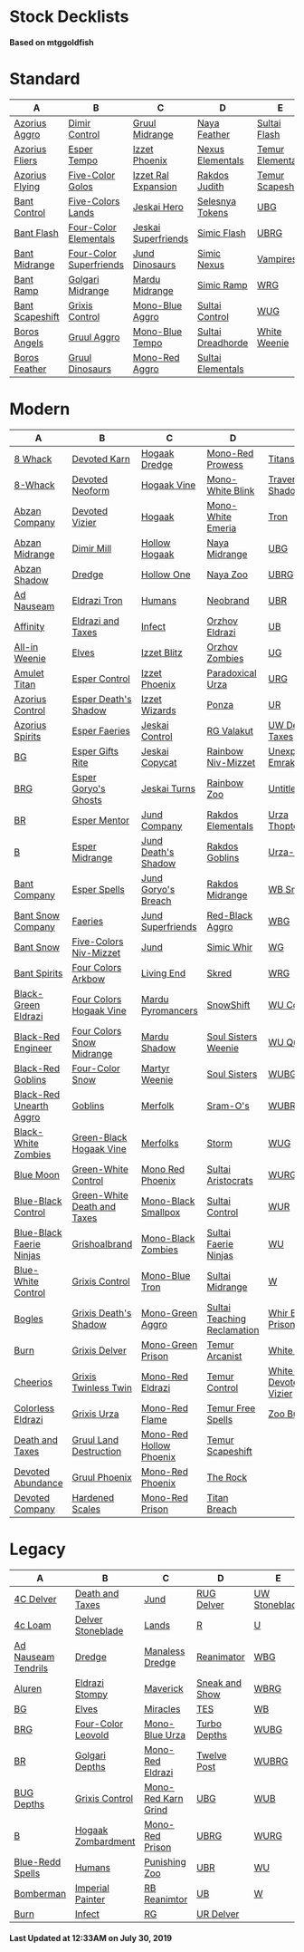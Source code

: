 # Stock Decklists
#### Based on mtggoldfish


# Standard

|                                A                                 |                                        B                                         |                                    C                                     |                                  D                                   |                                 E                                  |
|------------------------------------------------------------------|----------------------------------------------------------------------------------|--------------------------------------------------------------------------|----------------------------------------------------------------------|--------------------------------------------------------------------|
|[Azorius Aggro](./mtggoldfish/Standard/decks/Azorius_Aggro.md)    |[Dimir Control](./mtggoldfish/Standard/decks/Dimir_Control.md)                    |[Gruul Midrange](./mtggoldfish/Standard/decks/Gruul_Midrange.md)          |[Naya Feather](./mtggoldfish/Standard/decks/Naya_Feather.md)          |[Sultai Flash](./mtggoldfish/Standard/decks/Sultai_Flash.md)        |
|[Azorius Fliers](./mtggoldfish/Standard/decks/Azorius_Fliers.md)  |[Esper Tempo](./mtggoldfish/Standard/decks/Esper_Tempo.md)                        |[Izzet Phoenix](./mtggoldfish/Standard/decks/Izzet_Phoenix.md)            |[Nexus Elementals](./mtggoldfish/Standard/decks/Nexus_Elementals.md)  |[Temur Elementals](./mtggoldfish/Standard/decks/Temur_Elementals.md)|
|[Azorius Flying](./mtggoldfish/Standard/decks/Azorius_Flying.md)  |[Five-Color Golos](./mtggoldfish/Standard/decks/Five-Color_Golos.md)              |[Izzet Ral Expansion](./mtggoldfish/Standard/decks/Izzet_Ral_Expansion.md)|[Rakdos Judith](./mtggoldfish/Standard/decks/Rakdos_Judith.md)        |[Temur Scapeshift](./mtggoldfish/Standard/decks/Temur_Scapeshift.md)|
|[Bant Control](./mtggoldfish/Standard/decks/Bant_Control.md)      |[Five-Colors Lands](./mtggoldfish/Standard/decks/Five-Colors_Lands.md)            |[Jeskai Hero](./mtggoldfish/Standard/decks/Jeskai_Hero.md)                |[Selesnya Tokens](./mtggoldfish/Standard/decks/Selesnya_Tokens.md)    |[UBG](./mtggoldfish/Standard/decks/UBG.md)                          |
|[Bant Flash](./mtggoldfish/Standard/decks/Bant_Flash.md)          |[Four-Color Elementals](./mtggoldfish/Standard/decks/Four-Color_Elementals.md)    |[Jeskai Superfriends](./mtggoldfish/Standard/decks/Jeskai_Superfriends.md)|[Simic Flash](./mtggoldfish/Standard/decks/Simic_Flash.md)            |[UBRG](./mtggoldfish/Standard/decks/UBRG.md)                        |
|[Bant Midrange](./mtggoldfish/Standard/decks/Bant_Midrange.md)    |[Four-Color Superfriends](./mtggoldfish/Standard/decks/Four-Color_Superfriends.md)|[Jund Dinosaurs](./mtggoldfish/Standard/decks/Jund_Dinosaurs.md)          |[Simic Nexus](./mtggoldfish/Standard/decks/Simic_Nexus.md)            |[Vampires](./mtggoldfish/Standard/decks/Vampires.md)                |
|[Bant Ramp](./mtggoldfish/Standard/decks/Bant_Ramp.md)            |[Golgari Midrange](./mtggoldfish/Standard/decks/Golgari_Midrange.md)              |[Mardu Midrange](./mtggoldfish/Standard/decks/Mardu_Midrange.md)          |[Simic Ramp](./mtggoldfish/Standard/decks/Simic_Ramp.md)              |[WRG](./mtggoldfish/Standard/decks/WRG.md)                          |
|[Bant Scapeshift](./mtggoldfish/Standard/decks/Bant_Scapeshift.md)|[Grixis Control](./mtggoldfish/Standard/decks/Grixis_Control.md)                  |[Mono-Blue Aggro](./mtggoldfish/Standard/decks/Mono-Blue_Aggro.md)        |[Sultai Control](./mtggoldfish/Standard/decks/Sultai_Control.md)      |[WUG](./mtggoldfish/Standard/decks/WUG.md)                          |
|[Boros Angels](./mtggoldfish/Standard/decks/Boros_Angels.md)      |[Gruul Aggro](./mtggoldfish/Standard/decks/Gruul_Aggro.md)                        |[Mono-Blue Tempo](./mtggoldfish/Standard/decks/Mono-Blue_Tempo.md)        |[Sultai Dreadhorde](./mtggoldfish/Standard/decks/Sultai_Dreadhorde.md)|[White Weenie](./mtggoldfish/Standard/decks/White_Weenie.md)        |
|[Boros Feather](./mtggoldfish/Standard/decks/Boros_Feather.md)    |[Gruul Dinosaurs](./mtggoldfish/Standard/decks/Gruul_Dinosaurs.md)                |[Mono-Red Aggro](./mtggoldfish/Standard/decks/Mono-Red_Aggro.md)          |[Sultai Elementals](./mtggoldfish/Standard/decks/Sultai_Elementals.md)|                                                                    |


# Modern

|                                        A                                         |                                           B                                            |                                       C                                        |                                           D                                            |                                          E                                           |
|----------------------------------------------------------------------------------|----------------------------------------------------------------------------------------|--------------------------------------------------------------------------------|----------------------------------------------------------------------------------------|--------------------------------------------------------------------------------------|
|[8 Whack](./mtggoldfish/Modern/decks/8_Whack.md)                                  |[Devoted Karn](./mtggoldfish/Modern/decks/Devoted_Karn.md)                              |[Hogaak Dredge](./mtggoldfish/Modern/decks/Hogaak_Dredge.md)                    |[Mono-Red Prowess](./mtggoldfish/Modern/decks/Mono-Red_Prowess.md)                      |[Titanshift](./mtggoldfish/Modern/decks/Titanshift.md)                                |
|[8-Whack](./mtggoldfish/Modern/decks/8-Whack.md)                                  |[Devoted Neoform](./mtggoldfish/Modern/decks/Devoted_Neoform.md)                        |[Hogaak Vine](./mtggoldfish/Modern/decks/Hogaak_Vine.md)                        |[Mono-White Blink](./mtggoldfish/Modern/decks/Mono-White_Blink.md)                      |[Traverse Shadow](./mtggoldfish/Modern/decks/Traverse_Shadow.md)                      |
|[Abzan Company](./mtggoldfish/Modern/decks/Abzan_Company.md)                      |[Devoted Vizier](./mtggoldfish/Modern/decks/Devoted_Vizier.md)                          |[Hogaak](./mtggoldfish/Modern/decks/Hogaak.md)                                  |[Mono-White Emeria](./mtggoldfish/Modern/decks/Mono-White_Emeria.md)                    |[Tron](./mtggoldfish/Modern/decks/Tron.md)                                            |
|[Abzan Midrange](./mtggoldfish/Modern/decks/Abzan_Midrange.md)                    |[Dimir Mill](./mtggoldfish/Modern/decks/Dimir_Mill.md)                                  |[Hollow Hogaak](./mtggoldfish/Modern/decks/Hollow_Hogaak.md)                    |[Naya Midrange](./mtggoldfish/Modern/decks/Naya_Midrange.md)                            |[UBG](./mtggoldfish/Modern/decks/UBG.md)                                              |
|[Abzan Shadow](./mtggoldfish/Modern/decks/Abzan_Shadow.md)                        |[Dredge](./mtggoldfish/Modern/decks/Dredge.md)                                          |[Hollow One](./mtggoldfish/Modern/decks/Hollow_One.md)                          |[Naya Zoo](./mtggoldfish/Modern/decks/Naya_Zoo.md)                                      |[UBRG](./mtggoldfish/Modern/decks/UBRG.md)                                            |
|[Ad Nauseam](./mtggoldfish/Modern/decks/Ad_Nauseam.md)                            |[Eldrazi Tron](./mtggoldfish/Modern/decks/Eldrazi_Tron.md)                              |[Humans](./mtggoldfish/Modern/decks/Humans.md)                                  |[Neobrand](./mtggoldfish/Modern/decks/Neobrand.md)                                      |[UBR](./mtggoldfish/Modern/decks/UBR.md)                                              |
|[Affinity](./mtggoldfish/Modern/decks/Affinity.md)                                |[Eldrazi and Taxes](./mtggoldfish/Modern/decks/Eldrazi_and_Taxes.md)                    |[Infect](./mtggoldfish/Modern/decks/Infect.md)                                  |[Orzhov Eldrazi](./mtggoldfish/Modern/decks/Orzhov_Eldrazi.md)                          |[UB](./mtggoldfish/Modern/decks/UB.md)                                                |
|[All-in Weenie](./mtggoldfish/Modern/decks/All-in_Weenie.md)                      |[Elves](./mtggoldfish/Modern/decks/Elves.md)                                            |[Izzet Blitz](./mtggoldfish/Modern/decks/Izzet_Blitz.md)                        |[Orzhov Zombies](./mtggoldfish/Modern/decks/Orzhov_Zombies.md)                          |[UG](./mtggoldfish/Modern/decks/UG.md)                                                |
|[Amulet Titan](./mtggoldfish/Modern/decks/Amulet_Titan.md)                        |[Esper Control](./mtggoldfish/Modern/decks/Esper_Control.md)                            |[Izzet Phoenix](./mtggoldfish/Modern/decks/Izzet_Phoenix.md)                    |[Paradoxical Urza](./mtggoldfish/Modern/decks/Paradoxical_Urza.md)                      |[URG](./mtggoldfish/Modern/decks/URG.md)                                              |
|[Azorius Control](./mtggoldfish/Modern/decks/Azorius_Control.md)                  |[Esper Death's Shadow](./mtggoldfish/Modern/decks/Esper_Death's_Shadow.md)              |[Izzet Wizards](./mtggoldfish/Modern/decks/Izzet_Wizards.md)                    |[Ponza](./mtggoldfish/Modern/decks/Ponza.md)                                            |[UR](./mtggoldfish/Modern/decks/UR.md)                                                |
|[Azorius Spirits](./mtggoldfish/Modern/decks/Azorius_Spirits.md)                  |[Esper Faeries](./mtggoldfish/Modern/decks/Esper_Faeries.md)                            |[Jeskai Control](./mtggoldfish/Modern/decks/Jeskai_Control.md)                  |[RG Valakut](./mtggoldfish/Modern/decks/RG_Valakut.md)                                  |[UW Death & Taxes](./mtggoldfish/Modern/decks/UW_Death_&_Taxes.md)                    |
|[BG](./mtggoldfish/Modern/decks/BG.md)                                            |[Esper Gifts Rite](./mtggoldfish/Modern/decks/Esper_Gifts_Rite.md)                      |[Jeskai Copycat](./mtggoldfish/Modern/decks/Jeskai_Copycat.md)                  |[Rainbow Niv-Mizzet](./mtggoldfish/Modern/decks/Rainbow_Niv-Mizzet.md)                  |[Unexpected Emrakul](./mtggoldfish/Modern/decks/Unexpected_Emrakul.md)                |
|[BRG](./mtggoldfish/Modern/decks/BRG.md)                                          |[Esper Goryo's Ghosts](./mtggoldfish/Modern/decks/Esper_Goryo's_Ghosts.md)              |[Jeskai Turns](./mtggoldfish/Modern/decks/Jeskai_Turns.md)                      |[Rainbow Zoo](./mtggoldfish/Modern/decks/Rainbow_Zoo.md)                                |[Untitled](./mtggoldfish/Modern/decks/Untitled.md)                                    |
|[BR](./mtggoldfish/Modern/decks/BR.md)                                            |[Esper Mentor](./mtggoldfish/Modern/decks/Esper_Mentor.md)                              |[Jund Company](./mtggoldfish/Modern/decks/Jund_Company.md)                      |[Rakdos Elementals](./mtggoldfish/Modern/decks/Rakdos_Elementals.md)                    |[Urza ThopterSword](./mtggoldfish/Modern/decks/Urza_ThopterSword.md)                  |
|[B](./mtggoldfish/Modern/decks/B.md)                                              |[Esper Midrange](./mtggoldfish/Modern/decks/Esper_Midrange.md)                          |[Jund Death's Shadow](./mtggoldfish/Modern/decks/Jund_Death's_Shadow.md)        |[Rakdos Goblins](./mtggoldfish/Modern/decks/Rakdos_Goblins.md)                          |[Urza-O's](./mtggoldfish/Modern/decks/Urza-O's.md)                                    |
|[Bant Company](./mtggoldfish/Modern/decks/Bant_Company.md)                        |[Esper Spells](./mtggoldfish/Modern/decks/Esper_Spells.md)                              |[Jund Goryo's Breach](./mtggoldfish/Modern/decks/Jund_Goryo's_Breach.md)        |[Rakdos Midrange](./mtggoldfish/Modern/decks/Rakdos_Midrange.md)                        |[WB Smallpox](./mtggoldfish/Modern/decks/WB_Smallpox.md)                              |
|[Bant Snow Company](./mtggoldfish/Modern/decks/Bant_Snow_Company.md)              |[Faeries](./mtggoldfish/Modern/decks/Faeries.md)                                        |[Jund Superfriends](./mtggoldfish/Modern/decks/Jund_Superfriends.md)            |[Red-Black Aggro](./mtggoldfish/Modern/decks/Red-Black_Aggro.md)                        |[WBG](./mtggoldfish/Modern/decks/WBG.md)                                              |
|[Bant Snow](./mtggoldfish/Modern/decks/Bant_Snow.md)                              |[Five-Colors Niv-Mizzet](./mtggoldfish/Modern/decks/Five-Colors_Niv-Mizzet.md)          |[Jund](./mtggoldfish/Modern/decks/Jund.md)                                      |[Simic Whir](./mtggoldfish/Modern/decks/Simic_Whir.md)                                  |[WG](./mtggoldfish/Modern/decks/WG.md)                                                |
|[Bant Spirits](./mtggoldfish/Modern/decks/Bant_Spirits.md)                        |[Four Colors Arkbow](./mtggoldfish/Modern/decks/Four_Colors_Arkbow.md)                  |[Living End](./mtggoldfish/Modern/decks/Living_End.md)                          |[Skred](./mtggoldfish/Modern/decks/Skred.md)                                            |[WRG](./mtggoldfish/Modern/decks/WRG.md)                                              |
|[Black-Green Eldrazi](./mtggoldfish/Modern/decks/Black-Green_Eldrazi.md)          |[Four Colors Hogaak Vine](./mtggoldfish/Modern/decks/Four_Colors_Hogaak_Vine.md)        |[Mardu Pyromancers](./mtggoldfish/Modern/decks/Mardu_Pyromancers.md)            |[SnowShift](./mtggoldfish/Modern/decks/SnowShift.md)                                    |[WU Control](./mtggoldfish/Modern/decks/WU_Control.md)                                |
|[Black-Red Engineer](./mtggoldfish/Modern/decks/Black-Red_Engineer.md)            |[Four Colors Snow Midrange](./mtggoldfish/Modern/decks/Four_Colors_Snow_Midrange.md)    |[Mardu Shadow](./mtggoldfish/Modern/decks/Mardu_Shadow.md)                      |[Soul Sisters Weenie](./mtggoldfish/Modern/decks/Soul_Sisters_Weenie.md)                |[WU Quest](./mtggoldfish/Modern/decks/WU_Quest.md)                                    |
|[Black-Red Goblins](./mtggoldfish/Modern/decks/Black-Red_Goblins.md)              |[Four-Color Snow](./mtggoldfish/Modern/decks/Four-Color_Snow.md)                        |[Martyr Weenie](./mtggoldfish/Modern/decks/Martyr_Weenie.md)                    |[Soul Sisters](./mtggoldfish/Modern/decks/Soul_Sisters.md)                              |[WUBG](./mtggoldfish/Modern/decks/WUBG.md)                                            |
|[Black-Red Unearth Aggro](./mtggoldfish/Modern/decks/Black-Red_Unearth_Aggro.md)  |[Goblins](./mtggoldfish/Modern/decks/Goblins.md)                                        |[Merfolk](./mtggoldfish/Modern/decks/Merfolk.md)                                |[Sram-O's](./mtggoldfish/Modern/decks/Sram-O's.md)                                      |[WUBRG](./mtggoldfish/Modern/decks/WUBRG.md)                                          |
|[Black-White Zombies](./mtggoldfish/Modern/decks/Black-White_Zombies.md)          |[Green-Black Hogaak Vine](./mtggoldfish/Modern/decks/Green-Black_Hogaak_Vine.md)        |[Merfolks](./mtggoldfish/Modern/decks/Merfolks.md)                              |[Storm](./mtggoldfish/Modern/decks/Storm.md)                                            |[WUG](./mtggoldfish/Modern/decks/WUG.md)                                              |
|[Blue Moon](./mtggoldfish/Modern/decks/Blue_Moon.md)                              |[Green-White Control](./mtggoldfish/Modern/decks/Green-White_Control.md)                |[Mono Red Phoenix](./mtggoldfish/Modern/decks/Mono_Red_Phoenix.md)              |[Sultai Aristocrats](./mtggoldfish/Modern/decks/Sultai_Aristocrats.md)                  |[WURG](./mtggoldfish/Modern/decks/WURG.md)                                            |
|[Blue-Black Control](./mtggoldfish/Modern/decks/Blue-Black_Control.md)            |[Green-White Death and Taxes](./mtggoldfish/Modern/decks/Green-White_Death_and_Taxes.md)|[Mono-Black Smallpox](./mtggoldfish/Modern/decks/Mono-Black_Smallpox.md)        |[Sultai Control](./mtggoldfish/Modern/decks/Sultai_Control.md)                          |[WUR](./mtggoldfish/Modern/decks/WUR.md)                                              |
|[Blue-Black Faerie Ninjas](./mtggoldfish/Modern/decks/Blue-Black_Faerie_Ninjas.md)|[Grishoalbrand](./mtggoldfish/Modern/decks/Grishoalbrand.md)                            |[Mono-Black Zombies](./mtggoldfish/Modern/decks/Mono-Black_Zombies.md)          |[Sultai Faerie Ninjas](./mtggoldfish/Modern/decks/Sultai_Faerie_Ninjas.md)              |[WU](./mtggoldfish/Modern/decks/WU.md)                                                |
|[Blue-White Control](./mtggoldfish/Modern/decks/Blue-White_Control.md)            |[Grixis Control](./mtggoldfish/Modern/decks/Grixis_Control.md)                          |[Mono-Blue Tron](./mtggoldfish/Modern/decks/Mono-Blue_Tron.md)                  |[Sultai Midrange](./mtggoldfish/Modern/decks/Sultai_Midrange.md)                        |[W](./mtggoldfish/Modern/decks/W.md)                                                  |
|[Bogles](./mtggoldfish/Modern/decks/Bogles.md)                                    |[Grixis Death's Shadow](./mtggoldfish/Modern/decks/Grixis_Death's_Shadow.md)            |[Mono-Green Aggro](./mtggoldfish/Modern/decks/Mono-Green_Aggro.md)              |[Sultai Teaching Reclamation](./mtggoldfish/Modern/decks/Sultai_Teaching_Reclamation.md)|[Whir Engineer Prison](./mtggoldfish/Modern/decks/Whir_Engineer_Prison.md)            |
|[Burn](./mtggoldfish/Modern/decks/Burn.md)                                        |[Grixis Delver](./mtggoldfish/Modern/decks/Grixis_Delver.md)                            |[Mono-Green Prison](./mtggoldfish/Modern/decks/Mono-Green_Prison.md)            |[Temur Arcanist](./mtggoldfish/Modern/decks/Temur_Arcanist.md)                          |[White Weenie](./mtggoldfish/Modern/decks/White_Weenie.md)                            |
|[Cheerios](./mtggoldfish/Modern/decks/Cheerios.md)                                |[Grixis Twinless Twin](./mtggoldfish/Modern/decks/Grixis_Twinless_Twin.md)              |[Mono-Red Eldrazi](./mtggoldfish/Modern/decks/Mono-Red_Eldrazi.md)              |[Temur Control](./mtggoldfish/Modern/decks/Temur_Control.md)                            |[White-Green Devoted Vizier](./mtggoldfish/Modern/decks/White-Green_Devoted_Vizier.md)|
|[Colorless Eldrazi](./mtggoldfish/Modern/decks/Colorless_Eldrazi.md)              |[Grixis Urza](./mtggoldfish/Modern/decks/Grixis_Urza.md)                                |[Mono-Red Flame](./mtggoldfish/Modern/decks/Mono-Red_Flame.md)                  |[Temur Free Spells](./mtggoldfish/Modern/decks/Temur_Free_Spells.md)                    |[Zoo Burn](./mtggoldfish/Modern/decks/Zoo_Burn.md)                                    |
|[Death and Taxes](./mtggoldfish/Modern/decks/Death_and_Taxes.md)                  |[Gruul Land Destruction](./mtggoldfish/Modern/decks/Gruul_Land_Destruction.md)          |[Mono-Red Hollow Phoenix](./mtggoldfish/Modern/decks/Mono-Red_Hollow_Phoenix.md)|[Temur Scapeshift](./mtggoldfish/Modern/decks/Temur_Scapeshift.md)                      |                                                                                      |
|[Devoted Abundance](./mtggoldfish/Modern/decks/Devoted_Abundance.md)              |[Gruul Phoenix](./mtggoldfish/Modern/decks/Gruul_Phoenix.md)                            |[Mono-Red Phoenix](./mtggoldfish/Modern/decks/Mono-Red_Phoenix.md)              |[The Rock](./mtggoldfish/Modern/decks/The_Rock.md)                                      |                                                                                      |
|[Devoted Company](./mtggoldfish/Modern/decks/Devoted_Company.md)                  |[Hardened Scales](./mtggoldfish/Modern/decks/Hardened_Scales.md)                        |[Mono-Red Prison](./mtggoldfish/Modern/decks/Mono-Red_Prison.md)                |[Titan Breach](./mtggoldfish/Modern/decks/Titan_Breach.md)                              |                                                                                      |


# Legacy

|                                   A                                    |                                  B                                   |                                   C                                    |                              D                               |                             E                              |
|------------------------------------------------------------------------|----------------------------------------------------------------------|------------------------------------------------------------------------|--------------------------------------------------------------|------------------------------------------------------------|
|[4C Delver](./mtggoldfish/Legacy/decks/4C_Delver.md)                    |[Death and Taxes](./mtggoldfish/Legacy/decks/Death_and_Taxes.md)      |[Jund](./mtggoldfish/Legacy/decks/Jund.md)                              |[RUG Delver](./mtggoldfish/Legacy/decks/RUG_Delver.md)        |[UW Stoneblade](./mtggoldfish/Legacy/decks/UW_Stoneblade.md)|
|[4c Loam](./mtggoldfish/Legacy/decks/4c_Loam.md)                        |[Delver Stoneblade](./mtggoldfish/Legacy/decks/Delver_Stoneblade.md)  |[Lands](./mtggoldfish/Legacy/decks/Lands.md)                            |[R](./mtggoldfish/Legacy/decks/R.md)                          |[U](./mtggoldfish/Legacy/decks/U.md)                        |
|[Ad Nauseam Tendrils](./mtggoldfish/Legacy/decks/Ad_Nauseam_Tendrils.md)|[Dredge](./mtggoldfish/Legacy/decks/Dredge.md)                        |[Manaless Dredge](./mtggoldfish/Legacy/decks/Manaless_Dredge.md)        |[Reanimator](./mtggoldfish/Legacy/decks/Reanimator.md)        |[WBG](./mtggoldfish/Legacy/decks/WBG.md)                    |
|[Aluren](./mtggoldfish/Legacy/decks/Aluren.md)                          |[Eldrazi Stompy](./mtggoldfish/Legacy/decks/Eldrazi_Stompy.md)        |[Maverick](./mtggoldfish/Legacy/decks/Maverick.md)                      |[Sneak and Show](./mtggoldfish/Legacy/decks/Sneak_and_Show.md)|[WBRG](./mtggoldfish/Legacy/decks/WBRG.md)                  |
|[BG](./mtggoldfish/Legacy/decks/BG.md)                                  |[Elves](./mtggoldfish/Legacy/decks/Elves.md)                          |[Miracles](./mtggoldfish/Legacy/decks/Miracles.md)                      |[TES](./mtggoldfish/Legacy/decks/TES.md)                      |[WB](./mtggoldfish/Legacy/decks/WB.md)                      |
|[BRG](./mtggoldfish/Legacy/decks/BRG.md)                                |[Four-Color Leovold](./mtggoldfish/Legacy/decks/Four-Color_Leovold.md)|[Mono-Blue Urza](./mtggoldfish/Legacy/decks/Mono-Blue_Urza.md)          |[Turbo Depths](./mtggoldfish/Legacy/decks/Turbo_Depths.md)    |[WUBG](./mtggoldfish/Legacy/decks/WUBG.md)                  |
|[BR](./mtggoldfish/Legacy/decks/BR.md)                                  |[Golgari Depths](./mtggoldfish/Legacy/decks/Golgari_Depths.md)        |[Mono-Red Eldrazi](./mtggoldfish/Legacy/decks/Mono-Red_Eldrazi.md)      |[Twelve Post](./mtggoldfish/Legacy/decks/Twelve_Post.md)      |[WUBRG](./mtggoldfish/Legacy/decks/WUBRG.md)                |
|[BUG Depths](./mtggoldfish/Legacy/decks/BUG_Depths.md)                  |[Grixis Control](./mtggoldfish/Legacy/decks/Grixis_Control.md)        |[Mono-Red Karn Grind](./mtggoldfish/Legacy/decks/Mono-Red_Karn_Grind.md)|[UBG](./mtggoldfish/Legacy/decks/UBG.md)                      |[WUB](./mtggoldfish/Legacy/decks/WUB.md)                    |
|[B](./mtggoldfish/Legacy/decks/B.md)                                    |[Hogaak Zombardment](./mtggoldfish/Legacy/decks/Hogaak_Zombardment.md)|[Mono-Red Prison](./mtggoldfish/Legacy/decks/Mono-Red_Prison.md)        |[UBRG](./mtggoldfish/Legacy/decks/UBRG.md)                    |[WURG](./mtggoldfish/Legacy/decks/WURG.md)                  |
|[Blue-Redd Spells](./mtggoldfish/Legacy/decks/Blue-Redd_Spells.md)      |[Humans](./mtggoldfish/Legacy/decks/Humans.md)                        |[Punishing Zoo](./mtggoldfish/Legacy/decks/Punishing_Zoo.md)            |[UBR](./mtggoldfish/Legacy/decks/UBR.md)                      |[WU](./mtggoldfish/Legacy/decks/WU.md)                      |
|[Bomberman](./mtggoldfish/Legacy/decks/Bomberman.md)                    |[Imperial Painter](./mtggoldfish/Legacy/decks/Imperial_Painter.md)    |[RB Reanimtor](./mtggoldfish/Legacy/decks/RB_Reanimtor.md)              |[UB](./mtggoldfish/Legacy/decks/UB.md)                        |[W](./mtggoldfish/Legacy/decks/W.md)                        |
|[Burn](./mtggoldfish/Legacy/decks/Burn.md)                              |[Infect](./mtggoldfish/Legacy/decks/Infect.md)                        |[RG](./mtggoldfish/Legacy/decks/RG.md)                                  |[UR Delver](./mtggoldfish/Legacy/decks/UR_Delver.md)          |                                                            |



#### Last Updated at 12:33AM on July 30, 2019